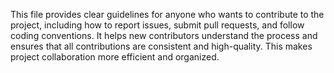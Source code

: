 This file provides clear guidelines for anyone who wants to contribute to the project, including how to report issues, submit pull requests, and follow coding conventions. It helps new contributors understand the process and ensures that all contributions are consistent and high-quality. This makes project collaboration more efficient and organized.
